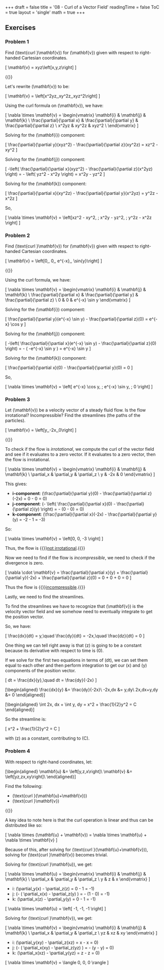 +++
draft = false
title = '08 - Curl of a Vector Field'
readingTime = false
ToC = true
layout = 'single'
math = true
+++

## Exercises

### Problem 1

Find \(\text{curl }\mathbf{v}\) for \(\mathbf{v}\) given with respect to right-handed Cartesian coordinates.

\[
  \mathbf{v} = xyz\left[x,y,z\right]
\]

{{<divider>}}

Let's rewrite \(\mathbf{v}\) to be:

\[
  \mathbf{v} = \left[x^2yz,\,xy^2z,\,xyz^2\right]
\]

Using the curl formula on \(\mathbf{v}\), we have:

\[
  \nabla \times \mathbf{v} = \begin{vmatrix}
    \mathbf{i}                  & \mathbf{j}                  & \mathbf{k} \\
    \frac{\partial}{\partial x} & \frac{\partial}{\partial y} & \frac{\partial}{\partial z} \\
    x^2yz                       & xy^2z                       & xyz^2 \\
  \end{vmatrix}
\]

Solving for the \(\mathbf{i}\) component:

\[
  \frac{\partial}{\partial y}(xyz^2) - \frac{\partial}{\partial z}(xy^2z) = xz^2 - xy^2
\]

Solving for the \(\mathbf{j}\) component:

\[
  -\left( \frac{\partial}{\partial x}(xyz^2) - \frac{\partial}{\partial z}(x^2yz) \right) = - \left( yz^2 - x^2y \right) = x^2y - yz^2
\]

Solving for the \(\mathbf{k}\) component:

\[
  \frac{\partial}{\partial x}(xy^2z) - \frac{\partial}{\partial y}(x^2yz) = y^2z - x^2z
\]

So,

\[
  \nabla \times \mathbf{v} = \left[xz^2 - xy^2, \; x^2y - yz^2, \; y^2z - x^2z \right]
\]

### Problem 2

Find \(\text{curl }\mathbf{v}\) for \(\mathbf{v}\) given with respect to right-handed Cartesian coordinates.

\[
  \mathbf{v} = \left[0,\, 0,\, e^{-x},\, \sin{y}\right]
\]

{{<divider>}}

Using the curl formula, we have:

\[
\nabla \times \mathbf{v} = \begin{vmatrix}
\mathbf{i} & \mathbf{j} & \mathbf{k} \\
\frac{\partial}{\partial x} & \frac{\partial}{\partial y} & \frac{\partial}{\partial z} \\
0 & 0 & e^{-x} \sin y
\end{vmatrix}
\]

Solving for the \(\mathbf{i}\) component:

\[
  \frac{\partial}{\partial y}(e^{-x} \sin y) - \frac{\partial}{\partial z}(0) = e^{-x} \cos y
\]

Solving for the \(\mathbf{j}\) component:

\[
  -\left( \frac{\partial}{\partial x}(e^{-x} \sin y) - \frac{\partial}{\partial z}(0) \right) = - ( -e^{-x} \sin y ) = e^{-x} \sin y
\]

Solving for the \(\mathbf{k}\) component:

\[
  \frac{\partial}{\partial x}(0) - \frac{\partial}{\partial y}(0) = 0
\]

So,

\[
  \nabla \times \mathbf{v} = \left[ e^{-x} \cos y, \; e^{-x} \sin y, \; 0 \right]
\]

### Problem 3

Let \(\mathbf{v}\) be a velocity vector of a steady fluid flow. Is the flow irrotational? Incompressible? Find the streamlines (the paths of the particles).

\[
  \mathbf{v} = \left[y,\,-2x,\,0\right]
\]

{{<divider>}}

To check if the flow is _irrotational_, we compute the curl of the vector field and see if it evaluates to a zero vector. If it evaluates to a zero vector, then the flow is irrotational.

\[
  \nabla \times \mathbf{v} =
  \begin{vmatrix}
  \mathbf{i} & \mathbf{j} & \mathbf{k} \\
  \partial_x & \partial_y & \partial_z \\
  y & -2x & 0
  \end{vmatrix}
\]

This gives:

* **i-component**: \(\frac{\partial}{\partial y}(0) - \frac{\partial}{\partial z}(-2x) = 0 - 0 = 0\)
* **j-component**: \(- \left( \frac{\partial}{\partial x}(0) - \frac{\partial}{\partial z}(y) \right) = - (0 - 0) = 0\)
* **k-component**: \(\frac{\partial}{\partial x}(-2x) - \frac{\partial}{\partial y}(y) = -2 - 1 = -3\)

So:

\[
\nabla \times \mathbf{v} = \left[0, 0, -3 \right]
\]

Thus, the flow is {{<rawhtml>}}<span><u>not irrotational</u>.</span>{{</rawhtml>}}

Now we need to find if the flow is _incompressible_, we need to check if the divergence is zero.

\[
\nabla \cdot \mathbf{v} = \frac{\partial}{\partial x}(y) + \frac{\partial}{\partial y}(-2x) + \frac{\partial}{\partial z}(0) = 0 + 0 + 0 = 0
\]

Thus the flow is {{<rawhtml>}}<span><u>incompressible</u>.</span>{{</rawhtml>}}

Lastly, we need to find the streamlines.

To find the streamlines we have to recognize that \(\mathbf{v}\) is the velocity vector field and we somehow need to eventually integrate to get the position vector.

So, we have:

\[
  \frac{dx}{dt} = y,\quad \frac{dy}{dt} = -2x,\quad \frac{dz}{dt} = 0
\]

One thing we can tell right away is that \(z\) is going to be a constant because its derivative with respect to time is \(0\).

If we solve for the first two equations in terms of \(dt\), we can set them equal to each other and then perform integration to get our \(x\) and \(y\) components of the position vector.

\[
  dt = \frac{dx}{y},\quad dt = \frac{dy}{-2x}
\]

\[\begin{aligned}
  \frac{dx}{y} &= \frac{dy}{-2x}\\
  -2x\,dx &= y\,dy\\
  2x\,dx+y\,dy &= 0
\end{aligned}\]

\[\begin{aligned}
  \int 2x\, dx + \int y\, dy = x^2 + \frac{1}{2}y^2 = C
\end{aligned}\]

So the streamline is:

\[
  x^2 + \frac{1}{2}y^2 = C
\]

with \(z\) as a constant, contributing to \(C\).

### Problem 4

With respect to right-hand coordinates, let:

\[\begin{aligned}
  \mathbf{u} &= \left[y,z,x\right]\\
  \mathbf{v} &= \left[yz,zx,xy\right]\\
\end{aligned}\]

Find the following:

- \(\text{curl }(\mathbf{u}+\mathbf{v})\)
- \(\text{curl }\mathbf{v}\)

{{<divider>}}

A key idea to note here is that the curl operation is linear and thus can be distributed like so:

\[
\nabla \times (\mathbf{u} + \mathbf{v}) = \nabla \times \mathbf{u} + \nabla \times \mathbf{v}
\]

Because of this, after solving for \(\text{curl }(\mathbf{u}+\mathbf{v})\), solving for \(\text{curl }\mathbf{v}\) becomes trivial.

Solving for \(\text{curl }\mathbf{u}\), we get:

\[
\nabla \times \mathbf{u} =
\begin{vmatrix}
\mathbf{i} & \mathbf{j} & \mathbf{k} \\
\partial_x & \partial_y & \partial_z \\
y & z & x
\end{vmatrix}
\]

* i: \(\partial_y(x) - \partial_z(z) = 0 - 1 = -1\)
* j: \(- ( \partial_x(x) - \partial_z(y) ) = - (1 - 0) = -1\)
* k: \(\partial_x(z) - \partial_y(y) = 0 - 1 = -1\)

\[
\nabla \times \mathbf{u} = \left[ -1, -1, -1 \right]
\]

Solving for \(\text{curl }\mathbf{v}\), we get:

\[
\nabla \times \mathbf{v} =
\begin{vmatrix}
\mathbf{i} & \mathbf{j} & \mathbf{k} \\
\partial_x & \partial_y & \partial_z \\
yz & xz & xy
\end{vmatrix}
\]

* i: \(\partial_y(xy) - \partial_z(xz) = x - x = 0\)
* j: \(- ( \partial_x(xy) - \partial_z(yz) ) = - (y - y) = 0\)
* k: \(\partial_x(xz) - \partial_y(yz) = z - z = 0\)

\[
\nabla \times \mathbf{v} = \langle 0, 0, 0 \rangle
\]
